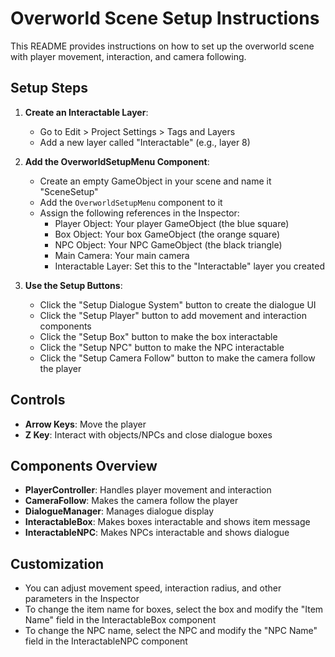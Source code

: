 # Overworld Scene Setup Instructions

This README provides instructions on how to set up the overworld scene with player movement, interaction, and camera following.

## Setup Steps

1. **Create an Interactable Layer**:
   - Go to Edit > Project Settings > Tags and Layers
   - Add a new layer called "Interactable" (e.g., layer 8)

2. **Add the OverworldSetupMenu Component**:
   - Create an empty GameObject in your scene and name it "SceneSetup"
   - Add the `OverworldSetupMenu` component to it
   - Assign the following references in the Inspector:
     - Player Object: Your player GameObject (the blue square)
     - Box Object: Your box GameObject (the orange square)
     - NPC Object: Your NPC GameObject (the black triangle)
     - Main Camera: Your main camera
     - Interactable Layer: Set this to the "Interactable" layer you created

3. **Use the Setup Buttons**:
   - Click the "Setup Dialogue System" button to create the dialogue UI
   - Click the "Setup Player" button to add movement and interaction components
   - Click the "Setup Box" button to make the box interactable
   - Click the "Setup NPC" button to make the NPC interactable
   - Click the "Setup Camera Follow" button to make the camera follow the player

## Controls

- **Arrow Keys**: Move the player
- **Z Key**: Interact with objects/NPCs and close dialogue boxes

## Components Overview

- **PlayerController**: Handles player movement and interaction
- **CameraFollow**: Makes the camera follow the player
- **DialogueManager**: Manages dialogue display
- **InteractableBox**: Makes boxes interactable and shows item message
- **InteractableNPC**: Makes NPCs interactable and shows dialogue

## Customization

- You can adjust movement speed, interaction radius, and other parameters in the Inspector
- To change the item name for boxes, select the box and modify the "Item Name" field in the InteractableBox component
- To change the NPC name, select the NPC and modify the "NPC Name" field in the InteractableNPC component 